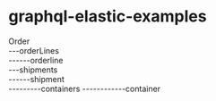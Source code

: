 # graphql-elastic-examples
Order				
---orderLines			
------orderline		
---shipments			
------shipment		
---------containers	
------------container